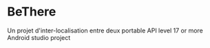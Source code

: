 # BeThere
Un projet d'inter-localisation entre deux portable
API level 17 or more 
Android studio project
